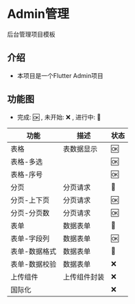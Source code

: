# Admin管理

后台管理项目模板

## 介绍

- 本项目是一个Flutter Admin项目

## 功能图

- 完成: 🆗 , 未开始: ❌ , 进行中: 🚧

| 功能      | 描述     | 状态 |
|---------|--------|----|
| 表格      | 表数据显示  | 🆗 |
| 表格-多选   |        | 🆗 |
| 表格-序号   |        | 🆗 |
| 分页      | 分页请求   | 🚧 |
| 分页-上下页  | 分页请求   | 🆗 |
| 分页-分页数  | 分页请求   | 🆗 |
| 表单      | 数据表单   | 🚧 |
| 表单-字段列  | 数据表单   | 🆗 |
| 表单-数据格式 | 数据表单   | 🚧 |
| 表单-数据校验 | 数据表单   | ❌  |
| 上传组件    | 上传组件封装 | ❌  |
| 国际化     |        | ❌  |

